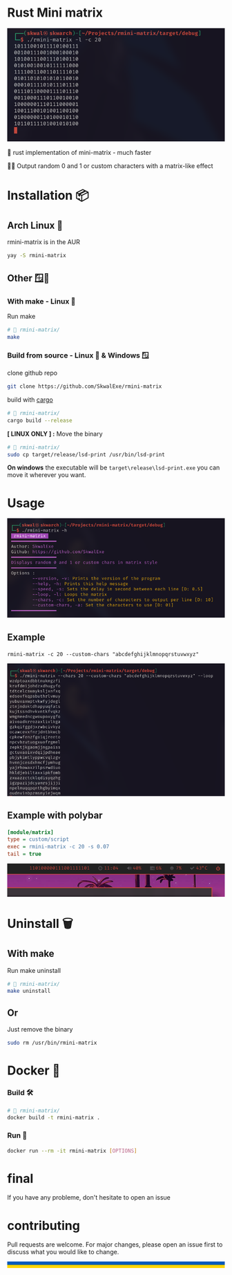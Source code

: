 # Rust Mini matrix

![](images/1.png)

🦀 rust implementation of mini-matrix - much faster

👨‍💻 Output random 0 and 1 or custom characters with a matrix-like effect

# Installation 📦

## Arch Linux 🐧

rmini-matrix is in the AUR

```bash
yay -S rmini-matrix
```

## Other 🪟🐧

### With make - Linux 🐧

Run make

```bash
# 📂 rmini-matrix/
make
```

### Build from source - Linux 🐧 & Windows 🪟

clone github repo

```bash
git clone https://github.com/SkwalExe/rmini-matrix
```

build with [cargo](https://doc.rust-lang.org/cargo/getting-started/installation.html)

```bash
# 📂 rmini-matrix/
cargo build --release
```

**[ LINUX ONLY ] :** Move the binary

```bash
# 📂 rmini-matrix/
sudo cp target/release/lsd-print /usr/bin/lsd-print
```

**On windows** the executable will be `target\release\lsd-print.exe` you can move it wherever you want.

# Usage 

![](images/usage.png)

## Example

`rmini-matrix -c 20 --custom-chars "abcdefghijklmnopqrstuvwxyz"`

![](images/2.png)

## Example with polybar  

```ini
[module/matrix]
type = custom/script
exec = rmini-matrix -c 20 -s 0.07
tail = true
```

![](images/screenshot.gif)

# Uninstall 🗑

## With make

Run make uninstall

```bash
# 📂 rmini-matrix/
make uninstall
```

## Or

Just remove the binary

```bash
sudo rm /usr/bin/rmini-matrix
```

# Docker 🐳

### Build 🛠️

```bash
# 📂 rmini-matrix/
docker build -t rmini-matrix .
```

### Run 🏃

```bash
docker run --rm -it rmini-matrix [OPTIONS]
```

# final

If you have any probleme, don't hesitate to open an issue

# contributing

Pull requests are welcome. For major changes, please open an issue first to discuss what you would like to change.

<a href="https://github.com/SkwalExe#ukraine"><img src="https://raw.githubusercontent.com/SkwalExe/SkwalExe/main/ukraine.jpg" width="100%" height="15px" /></a>
